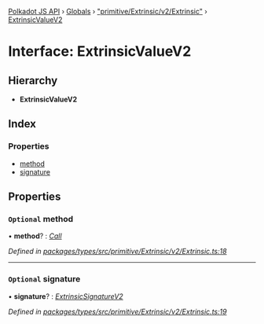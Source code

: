 [Polkadot JS API](../README.md) › [Globals](../globals.md) › ["primitive/Extrinsic/v2/Extrinsic"](../modules/_primitive_extrinsic_v2_extrinsic_.md) › [ExtrinsicValueV2](_primitive_extrinsic_v2_extrinsic_.extrinsicvaluev2.md)

# Interface: ExtrinsicValueV2

## Hierarchy

* **ExtrinsicValueV2**

## Index

### Properties

* [method](_primitive_extrinsic_v2_extrinsic_.extrinsicvaluev2.md#optional-method)
* [signature](_primitive_extrinsic_v2_extrinsic_.extrinsicvaluev2.md#optional-signature)

## Properties

### `Optional` method

• **method**? : *[Call](_interfaces_runtime_types_.call.md)*

*Defined in [packages/types/src/primitive/Extrinsic/v2/Extrinsic.ts:18](https://github.com/polkadot-js/api/blob/8fb64f77cd/packages/types/src/primitive/Extrinsic/v2/Extrinsic.ts#L18)*

___

### `Optional` signature

• **signature**? : *[ExtrinsicSignatureV2](../classes/_primitive_extrinsic_v2_extrinsicsignature_.extrinsicsignaturev2.md)*

*Defined in [packages/types/src/primitive/Extrinsic/v2/Extrinsic.ts:19](https://github.com/polkadot-js/api/blob/8fb64f77cd/packages/types/src/primitive/Extrinsic/v2/Extrinsic.ts#L19)*
